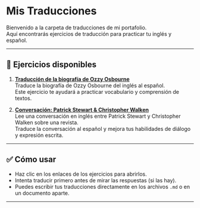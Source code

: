 # Mis Traducciones

Bienvenido a la carpeta de traducciones de mi portafolio.  
Aquí encontrarás ejercicios de traducción para practicar tu inglés y español.

---

## 📄 Ejercicios disponibles

1. **[Traducción de la biografía de Ozzy Osbourne](biografia-ozzy-osbourne.md)**  
   Traduce la biografía de Ozzy Osbourne del inglés al español.  
   Este ejercicio te ayudará a practicar vocabulario y comprensión de textos.

2. **[Conversación: Patrick Stewart & Christopher Walken](conversation.md)**  
   Lee una conversación en inglés entre Patrick Stewart y Christopher Walken sobre una revista.  
   Traduce la conversación al español y mejora tus habilidades de diálogo y expresión escrita.

---

## ✅ Cómo usar

- Haz clic en los enlaces de los ejercicios para abrirlos.  
- Intenta traducir primero antes de mirar las respuestas (si las hay).  
- Puedes escribir tus traducciones directamente en los archivos `.md` o en un documento aparte.  

---

